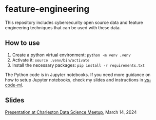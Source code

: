 # feature-engineering

This repository includes cybersecurity open source data and feature engineering techniques that can be used with these data.

## How to use

1. Create a python virtual environment: `python -m venv .venv`
2. Activate it: `source .venv/bin/activate`
3. Install the necessary packages: `pip install -r requirements.txt`

The Python code is in Jupyter notebooks. If you need more guidance on how to setup Jupyter notebooks, check my slides and instructions in [vs-code-ml](https://github.com/mundruid/vs-code-ml).

## Slides

[Presentation at Charleston Data Science Meetup](https://docs.google.com/presentation/d/1lFjPPSJrzDPocVkU8SDu-ZhL2--niCKJFOW4rmevJtE/edit?usp=sharing), March 14, 2024
